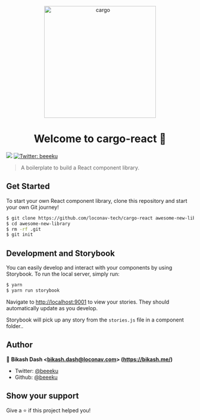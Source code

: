 <p align="center">
	<img src="https://i.ibb.co/9tKsF2k/logo.png" width="300" height= "300" alt="cargo" />
</p>
<h1 align="center">Welcome to cargo-react 👋</h1>
<p>
  <img src="https://img.shields.io/badge/version-0.0.1-blue.svg?cacheSeconds=2592000" />
  <a href="https://twitter.com/beeeku">
    <img alt="Twitter: beeeku" src="https://img.shields.io/twitter/follow/beeeku.svg?style=social" target="_blank" />
  </a>
</p>

> A boilerplate to build a React component library.

## Get Started

To start your own React component library, clone this repository and start your own Git journey!

```bash
$ git clone https://github.com/loconav-tech/cargo-react awesome-new-library
$ cd awesome-new-library
$ rm -rf .git
$ git init
```

## Development and Storybook

You can easily develop and interact with your components by using Storybook. To run the local server, simply run:

```bash
$ yarn
$ yarn run storybook
```

Navigate to [http://localhost:9001](http://localhost:9001) to view your stories. They should automatically update as you develop.

Storybook will pick up any story from the `stories.js` file in a component folder..

## Author

👤 **Bikash Dash &lt;bikash.dash@loconav.com&gt; (https://bikash.me/)**

* Twitter: [@beeeku](https://twitter.com/beeeku)
* Github: [@beeeku](https://github.com/beeeku)

## Show your support

Give a ⭐️ if this project helped you!
